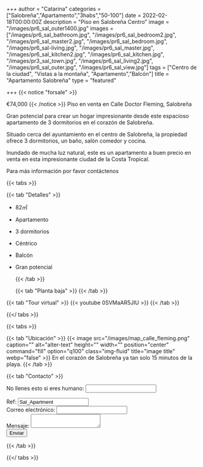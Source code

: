 +++
author = "Catarina"
categories = ["Salobreña","Apartamento","3habs","50-100"]
date = 2022-02-18T00:00:00Z
description = "Piso en Salobreña Centro"
image = "/images/pr6_sal_outer1400.jpg"
images = ["/images/pr6_sal_bathroom.jpg", "/images/pr6_sal_bedroom2.jpg", "/images/pr6_sal_master2.jpg", "/images/pr6_sal_bedroom.jpg", "/images/pr6_sal-living.jpg", "/images/pr6_sal_master.jpg", "/images/pr6_sal_kitchen2.jpg", "/images/pr6_sal_kitchen.jpg", "/images/pr3_sal_town.jpg", "/images/pr6_sal_living2.jpg", "/images/pr6_sal_outer.jpg", "/images/pr6_sal_view.jpg"]
tags = ["Centro de la ciudad", "Vistas a la montaña", "Apartamento","Balcón"]
title = "Apartamento Salobreña"
type = "featured"

+++
{{< notice "forsale" >}}

€74,000 {{< /notice >}} Piso en venta en Calle Doctor Fleming, Salobreña

Gran potencial para crear un hogar impresionante desde este espacioso apartamento de 3 dormitorios en el corazón de Salobreña.

Situado cerca del ayuntamiento en el centro de Salobreña, la propiedad ofrece 3 dormitorios, un baño, salón comedor y cocina.

Inundado de mucha luz natural, este es un apartamento a buen precio en venta en esta impresionante ciudad de la Costa Tropical.

Para más información por favor contáctenos

{{< tabs >}}

{{< tab "Detalles" >}}

* 82&#x33A1;
* Apartamento
* 3 dormitorios
* Céntrico
* Balcón
* Gran potencial

  {{< /tab >}}

  {{< tab "Planta baja" >}}  {{< /tab >}}

{{< tab "Tour virtual" >}} {{< youtube 0SVMaAR5JIU >}} {{< /tab >}}

{{</ tabs >}}

{{< tabs >}}

{{< tab "Ubicación" >}} {{< image src="/images/map_calle_fleming.png" caption="" alt="alter-text" height="" width="" position="center" command="fill" option="q100" class="img-fluid" title="image title" webp="false" >}} En el corazón de Salobreña ya tan solo 15 minutos de la playa. {{< /tab >}}

{{< tab "Contacto" >}} <form name="propertyContact" method="POST" netlify-honeypot="bot-field" data-netlify="true">
<div class="form-group">
<p class="d-none"><label>No llenes esto si eres humano: <input name="bot-field" /></label></p>
</div>
<div class="form-group">
<label>Ref: <input name="property-ref" class="form-control" value="Sal_Apartment" readonly/></label>
</div>
<div class="form-group">
<label>Correo electrónico: <input type="text" class="form-control" name="email" /></label>
</div>
<div class="form-group">
<label>Mensaje: </label> <textarea name="message" class="form-control"></textarea>
</div>
<button type="submit" class="btn btn-primary">Enviar</button>
</form> {{< /tab >}}

{{</ tabs >}}